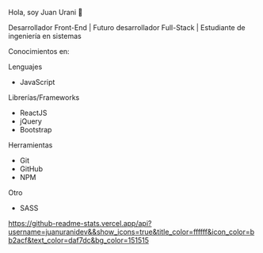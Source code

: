 Hola, soy Juan Urani 👋

Desarrollador Front-End | Futuro desarrollador Full-Stack | Estudiante de ingeniería en sistemas

Conocimientos en:

Lenguajes
- JavaScript

Librerías/Frameworks
- ReactJS
- jQuery
- Bootstrap

Herramientas
- Git
- GitHub
- NPM

Otro
- SASS

https://github-readme-stats.vercel.app/api?username=juanuranidev&&show_icons=true&title_color=ffffff&icon_color=bb2acf&text_color=daf7dc&bg_color=151515

